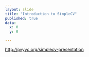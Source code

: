 ```yaml
---
layout: slide
title: "Introduction to SimpleCV"
published: true
data:
  x: 0
  y: 0

---
```


http://pyyyc.org/simplecv-presentation